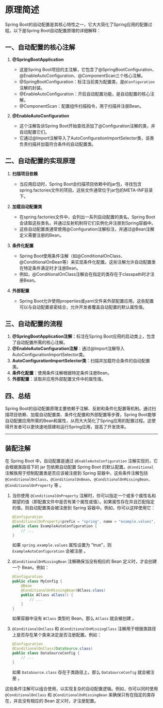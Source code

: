 # 原理简述

Spring Boot的自动配置是其核心特性之一，它大大简化了Spring应用的配置过程。以下是Spring Boot自动配置原理的详细解释：

## 一、自动配置的核心注解

1. **@SpringBootApplication**

    * 这是Spring Boot项目的主注解，它包含了@SpringBootConfiguration、@EnableAutoConfiguration、@ComponentScan三个核心注解。
    * @SpringBootConfiguration：标注当前类为配置类，是`@Configuration`注解的封装。
    * @EnableAutoConfiguration：开启自动配置功能，是自动配置的核心注解。
    * @ComponentScan：配置组件扫描指令，用于扫描并注册Bean。

2. **@EnableAutoConfiguration**

    * 这个注解告诉Spring Boot开始查找添加了@Configuration注解的类，并自动配置它们。
    * 它通过@Import注解导入了AutoConfigurationImportSelector类，该类负责扫描并加载符合条件的自动配置类。

## 二、自动配置的实现原理

1. **扫描项目依赖**

    * 当应用启动时，Spring Boot会扫描项目依赖中的jar包，寻找包含spring.factories文件的项目。这些文件通常位于jar包的META-INF目录下。

2. **加载自动配置类**

    * 在spring.factories文件中，会列出一系列自动配置的类名。Spring Boot会读取这些类名，并通过反射机制将它们实例化并注册到Spring容器中。
    * 这些自动配置类通常使用@Configuration注解标注，并通过@Bean注解定义需要注册的Bean。

3. **条件化配置**

    * Spring Boot使用条件注解（如@ConditionalOnClass、@ConditionalOnBean等）来实现条件化配置。这些注解允许自动配置类在特定条件满足时才注册Bean。
    * 例如，@ConditionalOnClass注解会在指定的类存在于classpath时才注册Bean。

4. **外部配置**

    * Spring Boot允许使用properties或yaml文件来外部配置应用。这些配置可以与自动配置紧密结合，允许开发者覆盖自动配置的默认属性值。

## 三、自动配置的流程

1. **@SpringBootApplication注解**：标注在Spring Boot应用的启动类上，包含了自动配置所需的核心注解。
2. **@EnableAutoConfiguration注解**：通过@Import注解导入AutoConfigurationImportSelector类。
3. **AutoConfigurationImportSelector类**：扫描并加载符合条件的自动配置类。
4. **条件化配置**：使用条件注解根据特定条件注册Bean。
5. **外部配置**：读取并应用外部配置文件中的属性值。

## 四、总结

Spring Boot的自动配置原理主要依赖于注解、反射和条件化配置等机制。通过扫描项目依赖、加载自动配置类、条件化配置和外部配置等步骤，Spring Boot能够自动配置应用所需的Bean和属性，从而大大简化了Spring应用的配置过程。这使得开发者可以更快速地搭建和运行Spring应用，提高了开发效率。

---

## 装配注解

在 Spring Boot 中，自动配置是通过 `@EnableAutoConfiguration` 注解实现的，它会根据类路径下的 jar 包依赖自动配置 Spring Boot 的默认配置。`@Conditional` 注解族用于控制配置类是否应该被注册到 Spring 容器中，这些条件注解包括 `@ConditionalOnClass`、`@ConditionalOnBean`、`@ConditionalOnMissingBean`、`@ConditionalOnProperty` 等 。

1. 当你使用 `@ConditionalOnProperty` 注解时，你可以指定一个或多个属性名和期望的值（即配置文件中是否有某个属性或值）。如果属性存在并且匹配指定的值，则自动配置类会被注册到 Spring 容器中。例如，你可以这样使用它：

    ```java
    @Configuration
    @ConditionalOnProperty(prefix = "spring", name = "example.values", havingValue = "true")
    public class ExampleAutoConfiguration {
        // ...
    }
    ```

    如果 `spring.example.values` 属性设置为 "true"，则 `ExampleAutoConfiguration` 会被注册 。

2. `@ConditionalOnMissingBean` 注解确保当没有相应的 Bean 定义时，才会创建一个 Bean。例如：

    ```java
    @Configuration
    public class MyConfig {
        @Bean
        @ConditionalOnMissingBean(BClass.class)
        public AClass aClass() {
            // ...
        }
    }
    ```

    如果容器中没有 `BClass` 类型的 Bean，那么 `AClass` 就会被创建 。

3. `@ConditionalOnClass` 和 `@ConditionalOnMissingClass` 注解用于根据类路径上是否存在某个类来决定是否注册配置。例如：

    ```java
    @Configuration
    @ConditionalOnClass(DataSource.class)
    public class DataSourceConfig {
        // ...
    }
    ```

    如果 `DataSource.class` 存在于类路径上，那么 `DataSourceConfig` 就会被注册 。

这些条件注解可以组合使用，以实现复杂的自动配置逻辑。例如，你可以同时使用 `@ConditionalOnClass` 和 `@ConditionalOnMissingBean` 来确保只有在指定的类存在，并且没有相应的 Bean 定义时，才注册配置。
